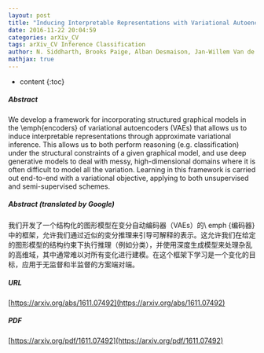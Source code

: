 ```yaml
---
layout: post
title: "Inducing Interpretable Representations with Variational Autoencoders"
date: 2016-11-22 20:04:59
categories: arXiv_CV
tags: arXiv_CV Inference Classification
author: N. Siddharth, Brooks Paige, Alban Desmaison, Jan-Willem Van de Meent, Frank Wood, Noah D. Goodman, Pushmeet Kohli, Philip H.S. Torr
mathjax: true
---
```


* content
{:toc}

##### Abstract
We develop a framework for incorporating structured graphical models in the \emph{encoders} of variational autoencoders (VAEs) that allows us to induce interpretable representations through approximate variational inference. This allows us to both perform reasoning (e.g. classification) under the structural constraints of a given graphical model, and use deep generative models to deal with messy, high-dimensional domains where it is often difficult to model all the variation. Learning in this framework is carried out end-to-end with a variational objective, applying to both unsupervised and semi-supervised schemes.

##### Abstract (translated by Google)
我们开发了一个结构化的图形模型在变分自动编码器（VAEs）的\ emph {编码器}中的框架，允许我们通过近似的变分推理来引导可解释的表示。这允许我们在给定的图形模型的结构约束下执行推理（例如分类），并使用深度生成模型来处理杂乱的高维域，其中通常难以对所有变化进行建模。在这个框架下学习是一个变化的目标，应用于无监督和半监督的方案端对端。

##### URL
[https://arxiv.org/abs/1611.07492](https://arxiv.org/abs/1611.07492)

##### PDF
[https://arxiv.org/pdf/1611.07492](https://arxiv.org/pdf/1611.07492)

